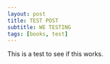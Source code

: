 ```yaml
---
layout: post
title: TEST POST
subtitle: WE TESTING
tags: [books, test]
---
```

This is a test to see if this works.